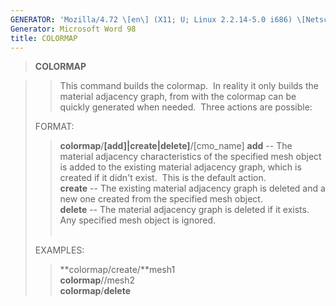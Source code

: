 ```yaml
---
GENERATOR: 'Mozilla/4.72 \[en\] (X11; U; Linux 2.2.14-5.0 i686) \[Netscape\]'
Generator: Microsoft Word 98
title: COLORMAP
---
```


> **COLORMAP**

> > This command builds the colormap.  In reality it only builds the
> > material adjacency graph, from with the colormap can be quickly
> > generated when needed.  Three actions are possible:
>
> FORMAT:
>
> > **colormap**/**\[add\]|create|delete\]**/\[cmo\_name\]
> > **add** -- The material adjacency characteristics of the specified
> > mesh object is added to the existing material adjacency graph, which
> > is created if it didn't exist.  This is the default action.\
> > **create** -- The existing material adjacency graph is deleted and a
> > new one created from the specified mesh object.\
> > **delete** -- The material adjacency graph is deleted if it exists. 
> > Any specified mesh object is ignored.\
> >  
>
> EXAMPLES:
>
> > **colormap/create/**mesh1\
> > **colormap**//mesh2\
> > **colormap**/**delete**

>
